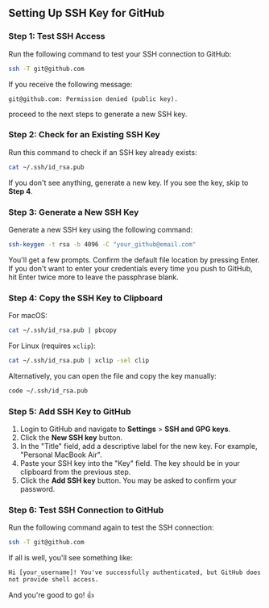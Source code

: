 ## Setting Up SSH Key for GitHub

### Step 1: Test SSH Access

Run the following command to test your SSH connection to GitHub:
```sh
ssh -T git@github.com
```
If you receive the following message:
```
git@github.com: Permission denied (public key).
```
proceed to the next steps to generate a new SSH key.

### Step 2: Check for an Existing SSH Key

Run this command to check if an SSH key already exists:
```sh
cat ~/.ssh/id_rsa.pub
```
If you don't see anything, generate a new key. If you see the key, skip to **Step 4**.

### Step 3: Generate a New SSH Key

Generate a new SSH key using the following command:
```sh
ssh-keygen -t rsa -b 4096 -C "your_github@email.com"
```
You'll get a few prompts. Confirm the default file location by pressing Enter. If you don't want to enter your credentials every time you push to GitHub, hit Enter twice more to leave the passphrase blank.

### Step 4: Copy the SSH Key to Clipboard

For macOS:
```sh
cat ~/.ssh/id_rsa.pub | pbcopy
```
For Linux (requires `xclip`):
```sh
cat ~/.ssh/id_rsa.pub | xclip -sel clip
```
Alternatively, you can open the file and copy the key manually:
```sh
code ~/.ssh/id_rsa.pub
```

### Step 5: Add SSH Key to GitHub

1. Login to GitHub and navigate to **Settings** > **SSH and GPG keys**.
2. Click the **New SSH key** button.
3. In the "Title" field, add a descriptive label for the new key. For example, "Personal MacBook Air".
4. Paste your SSH key into the "Key" field. The key should be in your clipboard from the previous step.
5. Click the **Add SSH key** button. You may be asked to confirm your password.

### Step 6: Test SSH Connection to GitHub

Run the following command again to test the SSH connection:
```sh
ssh -T git@github.com
```
If all is well, you'll see something like:
```
Hi [your_username]! You've successfully authenticated, but GitHub does not provide shell access.
```

And you're good to go! 👍